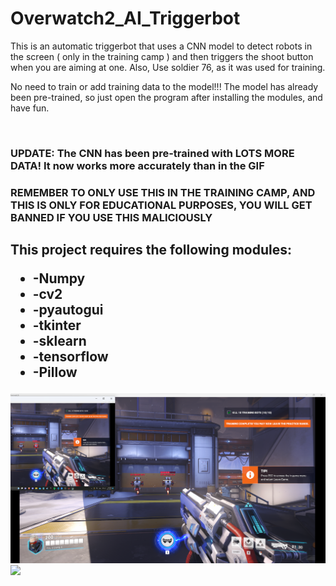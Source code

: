 # Overwatch2_AI_Triggerbot
This is an automatic triggerbot that uses a CNN model to detect robots in the screen ( only in the training camp ) and then triggers the shoot button when you are aiming at one. Also, Use soldier 76, as it was used for training.
<p>No need to train or add training data to the model!!! The model has already been pre-trained, so just open the program after installing the modules, and have fun.</p>
<br>
<h3 color="green">UPDATE: The CNN has been pre-trained with LOTS MORE DATA! It now works more accurately than in the GIF</h3>
<h3>REMEMBER TO ONLY USE THIS IN THE TRAINING CAMP, AND THIS IS ONLY FOR EDUCATIONAL PURPOSES, YOU WILL GET BANNED IF YOU USE THIS MALICIOUSLY</h3>
<h2>
  This project requires the following modules:
  <ul>
  <li>-Numpy</li>
  <li>-cv2</li>
  <li>-pyautogui</li>
  <li>-tkinter</li>
  <li>-sklearn</li>
  <li>-tensorflow</li>
  <li>-Pillow</li>
  </ul>
</h2>
<html>
  
  
  <img src="image.png">
  <img src="video.gif">
</html>
